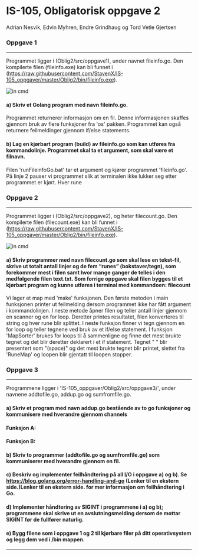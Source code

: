 # IS-105, Obligatorisk oppgave 2

Adrian Nesvik, Edvin Myhren, Endre Grindhaug og Tord Vetle Gjertsen


### Oppgave 1

----------------------------------------------------------------------------------------------------------

Programmet ligger i (Oblig2/src/oppgave1), under navnet fileinfo.go. Den kompilerte filen (fileinfo.exe) kan bli funnet i (https://raw.githubusercontent.com/StavenX/IS-105_oppgaver/master/Oblig2/bin/fileinfo.exe).

![in cmd](https://raw.githubusercontent.com/StavenX/IS-105_oppgaver/master/Oblig2/images/FileInfo.png "Shows file-information.")

#### a) Skriv et Golang program med navn fileinfo.go​.
Programmet returnerer informasjon om en fil. Denne informasjonen skaffes gjennom bruk av flere funksjoner fra 'os' pakken. Programmet kan også returnere feilmeldinger gjennom if/else statements.

#### b) Lag en kjørbart program (build) av fileinfo.go som kan utføres fra kommandolinje. Programmet skal ta et argument, som skal være et filnavn.
Filen 'runFileinfoGo.bat' tar et argument og kjører programmet 'fileinfo.go'. På linje 2 pauser vi programmet slik at terminalen ikke lukker seg etter programmet er kjørt. Hver rune 

### Oppgave 2

----------------------------------------------------------------------------------------------------------

Programmet ligger i (Oblig2/src/oppgave2), og heter filecount.go. Den kompilerte filen (filecount.exe) kan bli funnet i (https://raw.githubusercontent.com/StavenX/IS-105_oppgaver/master/Oblig2/bin/fileinfo.exe).

![in cmd](https://raw.githubusercontent.com/StavenX/IS-105_oppgaver/master/Oblig2/images/FileCount.png "Shows most used runes.")

#### a) Skriv programmer med navn filecount.go som skal lese en tekst-fil, skrive ut totalt antall linjer og de fem “runes” (bokstaver/tegn), som forekommer mest i filen samt hvor mange ganger de telles i den medfølgende filen text.txt. Som forrige oppgave skal filen bygges til et kjørbart program og kunne utføres i terminal med kommandoen: filecount  <filnavn>

Vi lager et map med 'make' funksjonen. Den første metoden i main funksjonen printer ut feilmelding dersom  programmet ikke har fått argument i kommandolinjen. I neste metode åpner filen og teller antall linjer gjennom en scanner og en for loop. Deretter printes resultatet, filen konverteres til string og hver rune blir splittet. I neste funksjon finner vi tegn gjennom en for loop og teller tegnene ved bruk av et if/else statement. I funksjon 'MapSorter' brukes for loops til å sammenligne og finne det mest brukte tegnet og det blir deretter deklarert i et if statement. Tegnet " " blir presentert som "(space)" og det mest brukte tegnet blir printet, slettet fra 'RuneMap' og loopen blir gjentatt til loopen stopper.

### Oppgave 3

----------------------------------------------------------------------------------------------------------

Programmene ligger i 'IS-105_oppgaver/Oblig2/src/oppgave3/', under navnene addtofile.go, addup.go og sumfromfile.go.

#### a) Skriv et program med navn addup.go bestående av to go funksjoner og kommunisere med hverandre gjennom channels
#### Funksjon A:
#### Funksjon B:
 

#### b) Skriv to programmer (addtofile.go og sumfromfile.go) som kommuniserer med hverandre gjennom en fil.


#### c) Beskriv og implementer feilhåndtering på all I/O i oppgave a) og b). Se https://blog.golang.org/error-handling-and-go (Lenker til en ekstern side.)Lenker til en ekstern side. for mer informasjon om feilhåndtering i Go.


#### d) Implementer håndtering av SIGINT i programmene i a) og b); programmene skal skrive ut en avslutningsmelding dersom de mottar SIGINT før de fullfører naturlig.


#### e) Bygg filene som i oppgave 1 og 2 til kjørbare filer på ditt operativsystem og legg dem ved i /bin mappen.

----------------------------------------------------------------------------------------------------------
